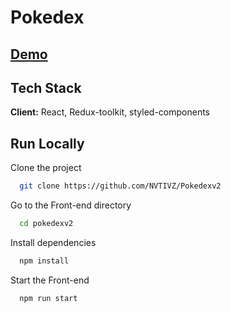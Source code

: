 
# Pokedex




## [Demo](https://nvtivz-pokedex.netlify.app/)




## Tech Stack

**Client:** React, Redux-toolkit, styled-components




## Run Locally

Clone the project

```bash
  git clone https://github.com/NVTIVZ/Pokedexv2
```

Go to the Front-end directory

```bash
  cd pokedexv2
```

Install dependencies

```bash
  npm install
```

Start the Front-end

```bash
  npm run start
```

